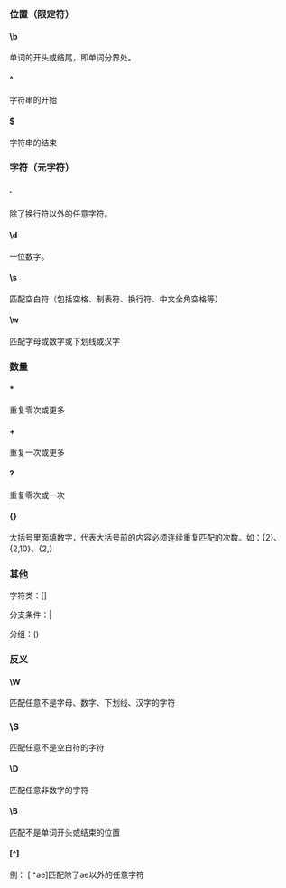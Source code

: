 ### 位置（限定符）

#### \b

单词的开头或结尾，即单词分界处。

#### ^

字符串的开始

#### $

字符串的结束

### 字符（元字符）

##### .

除了换行符以外的任意字符。

#### \d

一位数字。

#### \s

匹配空白符（包括空格、制表符、换行符、中文全角空格等）

#### \w

匹配字母或数字或下划线或汉字

### 数量

#### *

重复零次或更多

#### +

重复一次或更多

#### ?

重复零次或一次

#### {}

大括号里面填数字，代表大括号前的内容必须连续重复匹配的次数。如：{2}、{2,10}、{2,}

### 其他

字符类：[]

分支条件：|

分组：()

### 反义

#### \W

匹配任意不是字母、数字、下划线、汉字的字符

### \S

匹配任意不是空白符的字符

#### \D

匹配任意非数字的字符

#### \B

匹配不是单词开头或结束的位置

#### [^]

例： [ ^ae]匹配除了ae以外的任意字符



